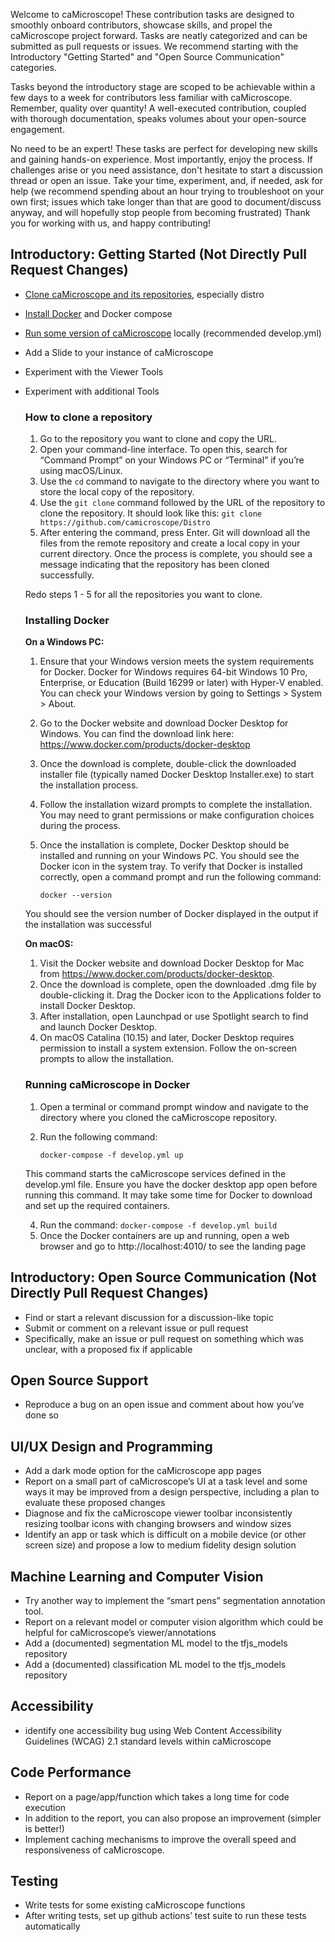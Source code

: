 Welcome to caMicroscope! These contribution tasks are designed to smoothly onboard contributors, showcase skills, and propel the caMicroscope project forward. Tasks are neatly categorized and can be submitted as pull requests or issues. We recommend starting with the Introductory "Getting Started" and "Open Source Communication" categories.

Tasks beyond the introductory stage are scoped to be achievable within a few days to a week for contributors less familiar with caMicroscope. Remember, quality over quantity! A well-executed contribution, coupled with thorough documentation, speaks volumes about your open-source engagement.

No need to be an expert! These tasks are perfect for developing new skills and gaining hands-on experience. Most importantly, enjoy the process. If challenges arise or you need assistance, don't hesitate to start a discussion thread or open an issue. Take your time, experiment, and, if needed, ask for help (we recommend spending about an hour trying to troubleshoot on your own first; issues which take longer than that are good to document/discuss anyway, and will hopefully stop people from becoming frustrated) Thank you for working with us, and happy contributing!

## Introductory: Getting Started (Not Directly Pull Request Changes)



* [Clone caMicroscope and its repositories](#how-to-clone-a-repository), especially distro
* [Install Docker](#installing-docker) and Docker compose
* [Run some version of caMicroscope](#running-camicroscope-in-docker) locally (recommended develop.yml)
* Add a Slide to your instance of caMicroscope
* Experiment with the Viewer Tools
* Experiment with additional Tools

  ### How to clone a repository
  1. Go to the repository you want to clone and copy the URL.
  2. Open your command-line interface. To open this, search for “Command Prompt” on your Windows PC or “Terminal” if you’re using macOS/Linux.
  3. Use the `cd` command to navigate to the directory where you want to store the local copy of the repository.
  4. Use the `git clone` command followed by the URL of the repository to clone the repository. It should look like this:
      `git clone https://github.com/camicroscope/Distro`
  5. After entering the command, press Enter.
  Git will download all the files from the remote repository and create a local copy in your current directory. Once the process is complete, you should see a message indicating that the repository has been cloned successfully.

  Redo steps 1 - 5 for all the repositories you want to clone.

  ### Installing Docker
  **On a Windows PC:**
  1. Ensure that your Windows version meets the system requirements for Docker. Docker for Windows requires 64-bit Windows 10 Pro, Enterprise, or Education (Build 16299 or later) with Hyper-V enabled. You can check your Windows version by going to Settings > System > About.
  2. Go to the Docker website and download Docker Desktop for Windows. You can find the download link here: https://www.docker.com/products/docker-desktop
  3. Once the download is complete, double-click the downloaded installer file (typically named Docker Desktop Installer.exe) to start the installation process.
  4. Follow the installation wizard prompts to complete the installation. You may need to grant permissions or make configuration choices during the process.
  5. Once the installation is complete, Docker Desktop should be installed and running on your Windows PC. You should see the Docker icon in the system tray.
  To verify that Docker is installed correctly, open a command prompt and run the following command:
  
       `docker --version`

  You should see the version number of Docker displayed in the output if the installation was successful

  **On macOS:**
  1. Visit the Docker website and download Docker Desktop for Mac from https://www.docker.com/products/docker-desktop.
  2. Once the download is complete, open the downloaded .dmg file by double-clicking it. Drag the Docker icon to the Applications folder to install Docker Desktop.
  3. After installation, open Launchpad or use Spotlight search to find and launch Docker Desktop.
  4. On macOS Catalina (10.15) and later, Docker Desktop requires permission to install a system extension. Follow the on-screen prompts to allow the installation.

  ### Running caMicroscope in Docker
  1. Open a terminal or command prompt window and navigate to the directory where you cloned the caMicroscope repository.
  2. Run the following command:

        `docker-compose -f develop.yml up`
    
  This command starts the caMicroscope services defined in the develop.yml file. Ensure you have the docker desktop app open before running this command. It may take some time for Docker to download and set up the required containers.

  4. Run the command: `docker-compose -f develop.yml build`
  5. Once the Docker containers are up and running, open a web browser and go to  http://localhost:4010/ to see the landing page

 

## Introductory: Open Source Communication (Not Directly Pull Request Changes)



* Find or start a relevant discussion for a discussion-like topic
* Submit or comment on a relevant issue or pull request
* Specifically, make an issue or pull request on something which was unclear, with a proposed fix if applicable

## Open Source Support



* Reproduce a bug on an open issue and comment about how you’ve done so

## UI/UX Design and Programming



* Add a dark mode option for the caMicroscope app pages
* Report on a small part of caMicroscope’s UI at a task level and some ways it may be improved from a design perspective, including a plan to evaluate these proposed changes
* Diagnose and fix the caMicroscope viewer toolbar inconsistently resizing toolbar icons with changing browsers and window sizes
* Identify an app or task which is difficult on a mobile device (or other screen size) and propose a low to medium fidelity design solution

## Machine Learning and Computer Vision



* Try another way to implement the “smart pens” segmentation annotation tool.
* Report on a relevant model or computer vision algorithm which could be helpful for caMicroscope’s viewer/annotations
* Add a (documented) segmentation ML model to the tfjs_models repository
* Add a (documented) classification ML model to the tfjs_models repository

## Accessibility



* identify one accessibility bug using Web Content Accessibility Guidelines (WCAG) 2.1 standard levels within caMicroscope

## Code Performance



* Report on a page/app/function which takes a long time for code execution
* In addition to the report, you can also propose an improvement (simpler is better!)
* Implement caching mechanisms to improve the overall speed and responsiveness of caMicroscope.

## Testing



* Write tests for some existing caMicroscope functions
* After writing tests, set up github actions’ test suite to run these tests automatically
